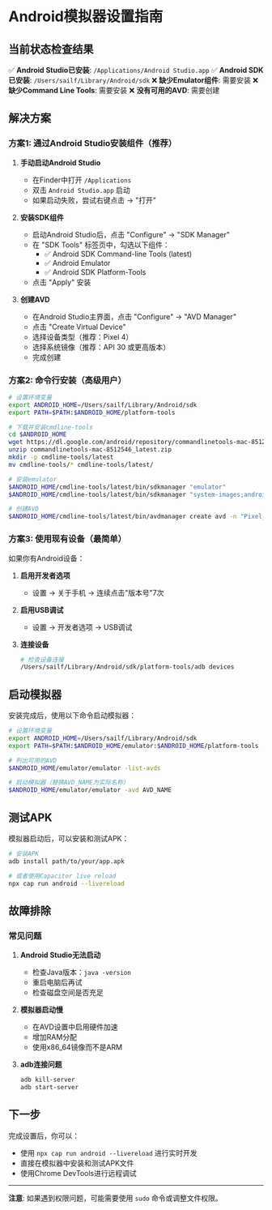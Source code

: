 # Android模拟器设置指南

## 当前状态检查结果

✅ **Android Studio已安装**: `/Applications/Android Studio.app`
✅ **Android SDK已安装**: `/Users/sailf/Library/Android/sdk`
❌ **缺少Emulator组件**: 需要安装
❌ **缺少Command Line Tools**: 需要安装
❌ **没有可用的AVD**: 需要创建

## 解决方案

### 方案1: 通过Android Studio安装组件（推荐）

1. **手动启动Android Studio**
   - 在Finder中打开 `/Applications`
   - 双击 `Android Studio.app` 启动
   - 如果启动失败，尝试右键点击 → "打开"

2. **安装SDK组件**
   - 启动Android Studio后，点击 "Configure" → "SDK Manager"
   - 在 "SDK Tools" 标签页中，勾选以下组件：
     - ✅ Android SDK Command-line Tools (latest)
     - ✅ Android Emulator
     - ✅ Android SDK Platform-Tools
   - 点击 "Apply" 安装

3. **创建AVD**
   - 在Android Studio主界面，点击 "Configure" → "AVD Manager"
   - 点击 "Create Virtual Device"
   - 选择设备类型（推荐：Pixel 4）
   - 选择系统镜像（推荐：API 30 或更高版本）
   - 完成创建

### 方案2: 命令行安装（高级用户）

```bash
# 设置环境变量
export ANDROID_HOME=/Users/sailf/Library/Android/sdk
export PATH=$PATH:$ANDROID_HOME/platform-tools

# 下载并安装cmdline-tools
cd $ANDROID_HOME
wget https://dl.google.com/android/repository/commandlinetools-mac-8512546_latest.zip
unzip commandlinetools-mac-8512546_latest.zip
mkdir -p cmdline-tools/latest
mv cmdline-tools/* cmdline-tools/latest/

# 安装emulator
$ANDROID_HOME/cmdline-tools/latest/bin/sdkmanager "emulator"
$ANDROID_HOME/cmdline-tools/latest/bin/sdkmanager "system-images;android-30;google_apis;x86_64"

# 创建AVD
$ANDROID_HOME/cmdline-tools/latest/bin/avdmanager create avd -n "Pixel_4_API_30" -k "system-images;android-30;google_apis;x86_64" -d "pixel_4"
```

### 方案3: 使用现有设备（最简单）

如果你有Android设备：

1. **启用开发者选项**
   - 设置 → 关于手机 → 连续点击"版本号"7次

2. **启用USB调试**
   - 设置 → 开发者选项 → USB调试

3. **连接设备**
   ```bash
   # 检查设备连接
   /Users/sailf/Library/Android/sdk/platform-tools/adb devices
   ```

## 启动模拟器

安装完成后，使用以下命令启动模拟器：

```bash
# 设置环境变量
export ANDROID_HOME=/Users/sailf/Library/Android/sdk
export PATH=$PATH:$ANDROID_HOME/emulator:$ANDROID_HOME/platform-tools

# 列出可用的AVD
$ANDROID_HOME/emulator/emulator -list-avds

# 启动模拟器（替换AVD_NAME为实际名称）
$ANDROID_HOME/emulator/emulator -avd AVD_NAME
```

## 测试APK

模拟器启动后，可以安装和测试APK：

```bash
# 安装APK
adb install path/to/your/app.apk

# 或者使用Capacitor live reload
npx cap run android --livereload
```

## 故障排除

### 常见问题

1. **Android Studio无法启动**
   - 检查Java版本：`java -version`
   - 重启电脑后再试
   - 检查磁盘空间是否充足

2. **模拟器启动慢**
   - 在AVD设置中启用硬件加速
   - 增加RAM分配
   - 使用x86_64镜像而不是ARM

3. **adb连接问题**
   ```bash
   adb kill-server
   adb start-server
   ```

## 下一步

完成设置后，你可以：
- 使用 `npx cap run android --livereload` 进行实时开发
- 直接在模拟器中安装和测试APK文件
- 使用Chrome DevTools进行远程调试

---

**注意**: 如果遇到权限问题，可能需要使用 `sudo` 命令或调整文件权限。